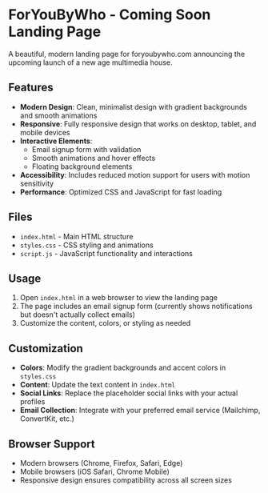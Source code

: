 # ForYouByWho - Coming Soon Landing Page

A beautiful, modern landing page for foryoubywho.com announcing the upcoming launch of a new age multimedia house.

## Features

- **Modern Design**: Clean, minimalist design with gradient backgrounds and smooth animations
- **Responsive**: Fully responsive design that works on desktop, tablet, and mobile devices
- **Interactive Elements**: 
  - Email signup form with validation
  - Smooth animations and hover effects
  - Floating background elements
- **Accessibility**: Includes reduced motion support for users with motion sensitivity
- **Performance**: Optimized CSS and JavaScript for fast loading

## Files

- `index.html` - Main HTML structure
- `styles.css` - CSS styling and animations
- `script.js` - JavaScript functionality and interactions

## Usage

1. Open `index.html` in a web browser to view the landing page
2. The page includes an email signup form (currently shows notifications but doesn't actually collect emails)
3. Customize the content, colors, or styling as needed

## Customization

- **Colors**: Modify the gradient backgrounds and accent colors in `styles.css`
- **Content**: Update the text content in `index.html`
- **Social Links**: Replace the placeholder social links with your actual profiles
- **Email Collection**: Integrate with your preferred email service (Mailchimp, ConvertKit, etc.)

## Browser Support

- Modern browsers (Chrome, Firefox, Safari, Edge)
- Mobile browsers (iOS Safari, Chrome Mobile)
- Responsive design ensures compatibility across all screen sizes
